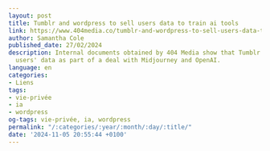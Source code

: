```yaml
---
layout: post
title: Tumblr and wordpress to sell users data to train ai tools
link: https://www.404media.co/tumblr-and-wordpress-to-sell-users-data-to-train-ai-tools
author: Samantha Cole
published_date: 27/02/2024
description: Internal documents obtained by 404 Media show that Tumblr staff compiled
  users' data as part of a deal with Midjourney and OpenAI.
language: en
categories:
- Liens
tags:
- vie-privée
- ia
- wordpress
og-tags: vie-privée, ia, wordpress
permalink: "/:categories/:year/:month/:day/:title/"
date: '2024-11-05 20:55:44 +0100'
---
```

